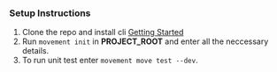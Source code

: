 ### Setup Instructions
1. Clone the repo and install cli [Getting Started](/docs/GettingStarted.md)
2. Run `movement init` in **PROJECT_ROOT** and enter all the neccessary details.
3. To run unit test enter `movement move test --dev`.
